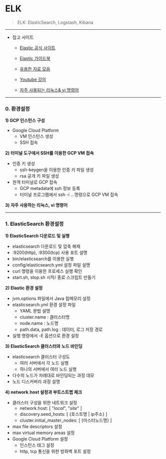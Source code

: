 # ELK

> ELK: ElasticSearch, Logstash, Kibana

---

- 참고 사이트

  - [Elastic 공식 사이트](https://www.elastic.co/kr/elasticsearch/)

  - [Elastic 가이드북](https://esbook.kimjmin.net/)

  - [유용한 자료 모음](https://docs.google.com/document/d/1XJsI2mHlihP8sOKJRn_MgMY4STovOnd4IlaAkwyxbys/edit)

  - [Youtube 강의](https://www.youtube.com/watch?v=Ks0P49B4OsA)

  - [자주 사용되는 리눅스& vi 명령어](https://docs.google.com/document/d/1kv4VlXsF1fMvfZRx-0r7hADNI2Bitx7b9DAdSI0DFCY/edit)

    

---

### 0. 환경설정

**1) GCP 인스턴스 구성**

- Google Cloud Platform
  - VM 인스턴스 생성
  - SSH 접속

**2) 터미널 도구에서 SSH를 이용한 GCP VM 접속**

- 인증 키 생성
  - ssh-keygen을 이용한 인증 키 파일 생성
  - rsa 공개 키 파일 생성
- 원격 터미널로 GCP 접속
  - GCP metadata에 ssh 정보 등록
  - 터미널 프로그램에서 ssh -i ...명령으로 GCP VM 접속

**3) 자주 사용하는 리눅스, vi 명령어**

---

### 1. ElasticSearch 환경설정

**1) ElasticSearch 다운로드 및 실행**

- elasticsearch 다운로드 및 압축 해제
- :9200(http), :9300(tcp) 사용 포트 설명
- bin/elasticsearch를 이용한 실행
- config/elasticsearch.yml 설정 파일 설명
- curl 명령을 이용한 프로세스 실행 확인
- start.sh, stop.sh 시작/ 종료 스크립트 만들기



**2) Elastic 환경 설정**

- jvm.options 파일에서 Java 힙메모리 설정
- elasticsearch.yml 환경 설정 파일
  - YAML 문법 설명
  - cluster.name : 클러스터명
  - node.name : 노드명
  - path.data, path.log : 데이터, 로그 저장 경로
- 실행 명령에서 -E 옵션으로 환경 설정



**3) ElasticSearch 클러스터와 노드 바인딩**

- elasticsearch 클러스터 구성도
  - 여러 서버에서 각 노드 실행
  - 하나의 서버에서 여러 노드 실행
- 다수의 노드가 차례대로 바인딩되는 과정 데모
- 노드 디스커버리 과정 설명



**4) network.host 설정과 부트스트랩 체크**

- 클러스터 구성을 위한 네트워크 설정
  - network.host: [ "_local_", "_site_" ]
  - discovery.seed_hosts: [ {호스트명 | ip주소} ]
  - cluster.initial_master_nodes: [ {마스터노드명} ]
- max file descriptors 설정
- max virtual memory areas 설정
- Google Cloud Platform 설정
  - 인스턴스 태그 설정
  - http, tcp 통신을 위한 방화벽 포트 설정

